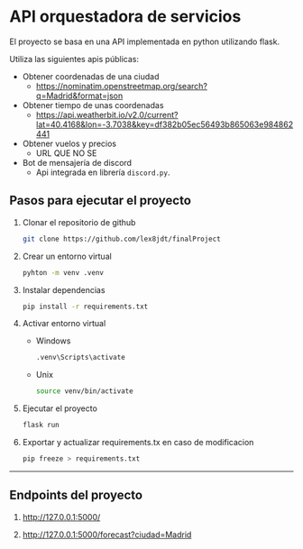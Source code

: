 # API orquestadora de servicios

El proyecto se basa en una API implementada en python utilizando flask.

Utiliza las siguientes apis públicas:

- Obtener coordenadas de una ciudad
  - <https://nominatim.openstreetmap.org/search?q=Madrid&format=json>
- Obtener tiempo de unas coordenadas
  - <https://api.weatherbit.io/v2.0/current?lat=40.4168&lon=-3.7038&key=df382b05ec56493b865063e984862441>
- Obtener vuelos y precios
  - URL QUE NO SE
- Bot de mensajería de discord
  - Api integrada en librería `discord.py`.

## Pasos para ejecutar el proyecto

1. Clonar el repositorio de github

    ``` bash
    git clone https://github.com/lex8jdt/finalProject
    ```

2. Crear un entorno virtual

    ``` bash
    pyhton -m venv .venv
    ```

3. Instalar dependencias

    ``` bash
    pip install -r requirements.txt
    ```

4. Activar entorno virtual

    - Windows

        ``` bash
        .venv\Scripts\activate
        ```

    - Unix

        ``` bash
        source venv/bin/activate
        ```

5. Ejecutar el proyecto

    ``` bash
    flask run
    ```

6. Exportar y actualizar requirements.tx en caso de modificacion

    ``` bash
    pip freeze > requirements.txt
    ```

---

## Endpoints del proyecto

1. <http://127.0.0.1:5000/>

2. <http://127.0.0.1:5000/forecast?ciudad=Madrid>
